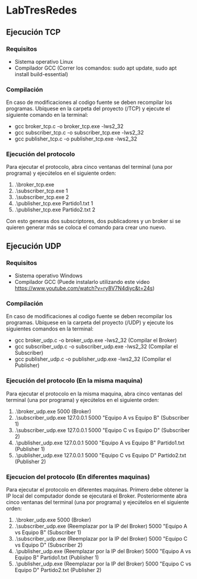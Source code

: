 # LabTresRedes

## Ejecución TCP

### Requisitos 
* Sistema operativo Linux
* Compilador GCC (Correr los comandos: sudo apt update, sudo apt install build-essential)

### Compilación 

En caso de modificaciones al codigo fuente  se deben recompilar los programas. Ubíquese en la carpeta del proyecto (/TCP) y ejecute el siguiente comando en la terminal:

* gcc broker_tcp.c -o broker_tcp.exe -lws2_32 
* gcc subscriber_tcp.c -o subscriber_tcp.exe -lws2_32 
* gcc publisher_tcp.c -o publisher_tcp.exe -lws2_32 

### Ejecución del protocolo 

Para ejecutar el protocolo, abra cinco ventanas del terminal (una por programa) y ejecútelos en el siguiente orden:

1. .\broker_tcp.exe
2. .\subscriber_tcp.exe 1
3. .\subscriber_tcp.exe 2
4. .\publisher_tcp.exe Partido1.txt 1
5. .\publisher_tcp.exe Partido2.txt 2

Con esto generas dos subscriptores, dos publicadores y un broker si se quieren generar más se coloca el comando para crear uno nuevo.

## Ejecución UDP 

### Requisitos 
* Sistema operativo Windows
* Compilador GCC (Puede instalarlo utilizando este video https://www.youtube.com/watch?v=ry8V7N4diyc&t=24s)

### Compilación 

En caso de modificaciones al codigo fuente  se deben recompilar los programas. Ubíquese en la carpeta del proyecto (/UDP) y ejecute los siguientes comandos en la terminal:

* gcc broker_udp.c -o broker_udp.exe -lws2_32 (Compilar  el Broker)
* gcc subscriber_udp.c -o subscriber_udp.exe -lws2_32 (Compilar  el Subscriber)
* gcc publisher_udp.c -o publisher_udp.exe -lws2_32 (Compilar  el Publisher)

### Ejecución del protocolo (En la misma maquina)

Para ejecutar el protocolo en la misma maquina, abra cinco ventanas del terminal (una por programa) y ejecútelos en el siguiente orden:

1. .\broker_udp.exe 5000 (Broker) 
2. .\subscriber_udp.exe 127.0.0.1 5000 "Equipo A vs Equipo B" (Subscriber 1)
3. .\subscriber_udp.exe 127.0.0.1 5000 "Equipo C vs Equipo D" (Subscriber 2)
4. .\publisher_udp.exe 127.0.0.1 5000 "Equipo A vs Equipo B" Partido1.txt (Publisher 1)
5. .\publisher_udp.exe 127.0.0.1 5000 "Equipo C vs Equipo D" Partido2.txt (Publisher 2)

### Ejecucion del protocolo (En diferentes maquinas)

Para ejecutar el protocolo en diferentes maquinas. Primero debe obtener la IP local del computador donde se ejecutará el Broker. Posteriormente abra cinco ventanas del terminal (una por programa) y ejecútelos en el siguiente orden:

1. .\broker_udp.exe 5000 (Broker) 
2. .\subscriber_udp.exe (Reemplazar por la IP del Broker) 5000 "Equipo A vs Equipo B" (Subscriber 1)
3. .\subscriber_udp.exe (Reemplazar por la IP del Broker) 5000 "Equipo C vs Equipo D" (Subscriber 2)
4. .\publisher_udp.exe (Reemplazar por la IP del Broker) 5000 "Equipo A vs Equipo B" Partido1.txt (Publisher 1)
5. .\publisher_udp.exe (Reemplazar por la IP del Broker) 5000 "Equipo C vs Equipo D" Partido2.txt (Publisher 2)



